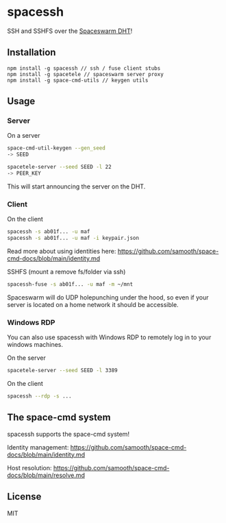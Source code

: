 # spacessh

SSH and SSHFS over the [Spaceswarm DHT](https://github.com/samooth/spacedht)!

## Installation
```
npm install -g spacessh // ssh / fuse client stubs
npm install -g spacetele // spaceswarm server proxy
npm install -g space-cmd-utils // keygen utils
```

## Usage

### Server

On a server

```sh
space-cmd-util-keygen --gen_seed
-> SEED

spacetele-server --seed SEED -l 22
-> PEER_KEY
```

This will start announcing the server on the DHT.

### Client

On the client

```sh
spacessh -s ab01f... -u maf
spacessh -s ab01f... -u maf -i keypair.json
```

Read more about using identities here: https://github.com/samooth/space-cmd-docs/blob/main/identity.md

SSHFS (mount a remove fs/folder via ssh)

```sh
spacessh-fuse -s ab01f... -u maf -m ~/mnt
```

Spaceswarm will do UDP holepunching under the hood, so even if your server is located on a home network it should be accessible.

### Windows RDP

You can also use spacessh with Windows RDP to remotely log in to your windows machines.

On the server
```sh
spacetele-server --seed SEED -l 3389
```

On the client
```sh
spacessh --rdp -s ...
```

## The space-cmd system

spacessh supports the space-cmd system!

Identity management: https://github.com/samooth/space-cmd-docs/blob/main/identity.md

Host resolution: https://github.com/samooth/space-cmd-docs/blob/main/resolve.md

## License

MIT
